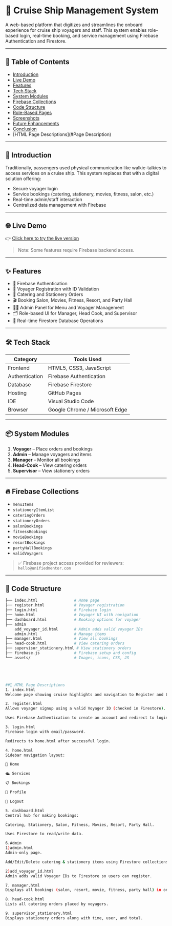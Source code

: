 
# 🚢 Cruise Ship Management System

A web-based platform that digitizes and streamlines the onboard experience for cruise ship voyagers and staff. This system enables role-based login, real-time booking, and service management using Firebase Authentication and Firestore.

---

## 📌 Table of Contents
- [Introduction](#introduction)
- [Live Demo](#live-demo)
- [Features](#features)
- [Tech Stack](#tech-stack)
- [System Modules](#system-modules)
- [Firebase Collections](#firebase-collections)
- [Code Structure](#code-structure)
- [Role-Based Pages](#role-based-pages)
- [Screenshots](#screenshots)
- [Future Enhancements](#future-enhancements)
- [Conclusion](#conclusion)
- [HTML Page Descriptions](#Page Description)

---

## 📘 Introduction

Traditionally, passengers used physical communication like walkie-talkies to access services on a cruise ship. This system replaces that with a digital solution offering:

- Secure voyager login
- Service bookings (catering, stationery, movies, fitness, salon, etc.)
- Real-time admin/staff interaction
- Centralized data management with Firebase

---

## 🌐 Live Demo

👉 [Click here to try the live version](https://shreya1531.github.io/Cruise-Ship-Management/)

> Note: Some features require Firebase backend access.

---

## ✨ Features

- 🔐 Firebase Authentication
- 📄 Voyager Registration with ID Validation
- 🧾 Catering and Stationery Orders
- 🎬 Booking Salon, Movies, Fitness, Resort, and Party Hall
- 🧑‍💼 Admin Panel for Menu and Voyager Management
- 🗂️ Role-based UI for Manager, Head Cook, and Supervisor
- 📡 Real-time Firestore Database Operations

---

## 🛠️ Tech Stack

| Category     | Tools Used                     |
|--------------|-------------------------------|
| Frontend     | HTML5, CSS3, JavaScript        |
| Authentication | Firebase Authentication     |
| Database     | Firebase Firestore             |
| Hosting      | GitHub Pages                   |
| IDE          | Visual Studio Code             |
| Browser      | Google Chrome / Microsoft Edge |

---

## 📦 System Modules

1. **Voyager** – Place orders and bookings
2. **Admin** – Manage voyagers and items
3. **Manager** – Monitor all bookings
4. **Head-Cook** – View catering orders
5. **Supervisor** – View stationery orders

---

## 🔥 Firebase Collections

- `menuItems`
- `stationeryItemList`
- `cateringOrders`
- `stationeryOrders`
- `salonBookings`
- `fitnessBookings`
- `movieBookings`
- `resortBookings`
- `partyHallBookings`
- `validVoyagers`

> ✅ Firebase project access provided for reviewers: `hello@unifiedmentor.com`

---

## 📁 Code Structure

```bash
├── index.html                # Home page
├── register.html             # Voyager registration
├── login.html                # Firebase login
├── home.html                 # Voyager UI with navigation
├── dashboard.html            # Booking options for voyager
├── admin
    add_voyager_id.html       # Admin adds valid voyager IDs
    admin.html                # Manage items
├── manager.html              # View all bookings
├── head-cook.html            # View catering orders
├── supervisor_stationery.html # View stationery orders
├── firebase.js               # Firebase setup and config
└── assets/                   # Images, icons, CSS, JS





##📄 HTML Page Descriptions
1. index.html
Welcome page showing cruise highlights and navigation to Register and Login pages.

2. register.html
Allows voyager signup using a valid Voyager ID (checked in Firestore).

Uses Firebase Authentication to create an account and redirect to login.

3. login.html
Firebase login with email/password.

Redirects to home.html after successful login.

4. home.html
Sidebar navigation layout:

🏡 Home

🛳️ Services

📋 Bookings

👤 Profile

🚪 Logout

5. dashboard.html
Central hub for making bookings:

Catering, Stationery, Salon, Fitness, Movies, Resort, Party Hall.

Uses Firestore to read/write data.

6.Admin
1)admin.html
Admin-only page.

Add/Edit/Delete catering & stationery items using Firestore collections.

2)add_voyager_id.html
Admin adds valid Voyager IDs to Firestore so users can register.

7. manager.html
Displays all bookings (salon, resort, movie, fitness, party hall) in one place.

8. head-cook.html
Lists all catering orders placed by voyagers.

9. supervisor_stationery.html
Displays stationery orders along with time, user, and total.


   


